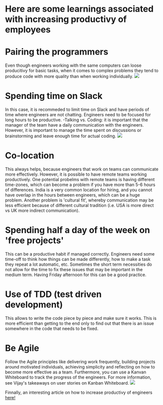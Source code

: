# Here are some learnings associated with increasing productivy of employees
# Pairing the programmers
Even though engineers working with the same computers can loose producitivy for basic tasks, when it comes to 
complex problems they tend to produce code with more quality than when working individually.
![](https://upload.wikimedia.org/wikipedia/commons/a/af/Pair_programming_1.jpg)

# Spending time on Slack
In this case, it is recommeded to limit time on Slack and have periods of time where engineers are not chatting.
Engineers need to be focused for long hours to be productive. 
-Talking vs. Coding: it is important that the manager of the team have a daily communication with the engineers. However, it is important
to manage the time spent on discussions or brainstorming and leave enough time for actual coding. 
![](https://cdn-images-1.medium.com/max/800/1*pyqcGiifaMV8HxkDQyAgtg.jpeg)

# Co-location
This always helps, because engineers that work on teams can communicate more effectively. However, it is possible to have 
remote teams working productively. One potential probelms with remote teams is having different time-zones, which can become a problem if
you have more than 5-6 hours of differences. India is a very common location for hiring, and you cannot have overlap in the hours between engineers, which can be a huge problem. Another problem is 'cultural fit', whereby communication may be less efficient because of different 
cultural tradition (i.e. USA is more direct vs UK more indirect communication).
# Spending half a day of the week on 'free projects'
This can be a productive habit if managed correctly. Engineers need some time-off  to think how things can be made differently, how to make a task they repeat a lot automatic, etc. Sometimes the short term necessities do not allow for the time to fix these issues that may be important in the medium term. Having Friday afternoon for this can be a good practice.
# Use of TDD (test driven development)
This allows to write the code piece by piece and make sure it works. This is more efficient than getting to the end only to find out that there is an issue somewhere in the code that needs to be fixed.
# Be Agile
Follow the Agile principles like delivering work frequently, building projects around motivated individuals, achieving simplicity and reflecting on how to become more effective as a team. Furthermore, you can use a Kanvan Whiteboard to track the progress of the engineers. For more information, see Vijay's takeaways on user stories on Kanban Whiteboard.
![](http://www.washington.edu/admin/hr/publications/email/pod/imgs/kanban-whiteboard.jpg)

Finnally, an interesting article on how to increase productivy of engineers 
[here!](http://techcrunch.com/2014/10/16/how-tech-companies-can-really-help-their-coders-hint-not-more-free-lunches/)
